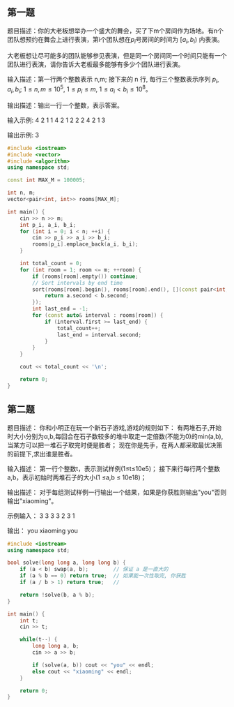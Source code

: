 ## 第一题
题目描述：你的大老板想举办一个盛大的舞会，买了下m个房间作为场地。有n个团队想预约在舞会上进行表演，第i个团队想在$p_i$号房间的时间为 $[a_i, b_i)$ 内表演。

大老板想让尽可能多的团队能够参见表演，但是同一个房间同一个时间只能有一个团队进行表演，请你告诉大老板最多能够有多少个团队进行表演。

输入描述：第一行两个整数表示 n,m; 
接下来的 n 行, 每行三个整数表示序列 $p_i, a_i, b_i$; 
$1\leqslant n,m \leqslant 10^5$, $1\leqslant p_i \leqslant m$, $1\leqslant a_i < b_i \leqslant 10^8$。

输出描述：输出一行一个整数，表示答案。

输入示例: 
4 2
1 1 4
2 1 2
2 2 4
2 1 3

输出示例:
3
```C++
#include <iostream>
#include <vector>
#include <algorithm>
using namespace std;

const int MAX_M = 100005;

int n, m;
vector<pair<int, int>> rooms[MAX_M];

int main() {
    cin >> n >> m;
    int p_i, a_i, b_i;
    for (int i = 0; i < n; ++i) {
        cin >> p_i >> a_i >> b_i;
        rooms[p_i].emplace_back(a_i, b_i);
    }

    int total_count = 0;
    for (int room = 1; room <= m; ++room) {
        if (rooms[room].empty()) continue;
        // Sort intervals by end time
        sort(rooms[room].begin(), rooms[room].end(), [](const pair<int,int>& a, const pair<int,int>& b) {
            return a.second < b.second;
        });
        int last_end = -1;
        for (const auto& interval : rooms[room]) {
            if (interval.first >= last_end) {
                total_count++;
                last_end = interval.second;
            }
        }
    }

    cout << total_count << '\n';

    return 0;
}
```
## 第二题
题目描述：
你和小明正在玩一个新石子游戏,游戏的规则如下：
有两堆石子,开始时大小分别为α,b,每回合在石子数较多的堆中取走一定倍数(不能为0)的min(a,b),当某方可以把一堆石子取完时便是胜者；
现在你是先手，在两人都采取最优决策的前提下,求出谁是胜者。

输入描述：
第一行个整数t，表示测试样例(1≤t≤10e5)；
接下来行每行两个整数a,b，表示初始时两堆石子的大小(1 ≤a,b ≤ 10e18)；

输出描述：
对于每组测试样例一行输出一个结果，如果是你获胜则输出"you"否则输出"xiaoming"。

示例输入：
3
3 3
3 2
3 1

输出：
you
xiaoming
you
```C++
#include <iostream>
using namespace std;

bool solve(long long a, long long b) {
    if (a < b) swap(a, b);        // 保证 a 是一直大的
    if (a % b == 0) return true;  // 如果能一次性取完, 你获胜
    if (a / b > 1) return true;   // 

    return !solve(b, a % b);
}

int main() {
    int t;
    cin >> t;

    while(t--) {
        long long a, b;
        cin >> a >> b;

        if (solve(a, b)) cout << "you" << endl;
        else cout << "xiaoming" << endl;
    }

    return 0;
}
```